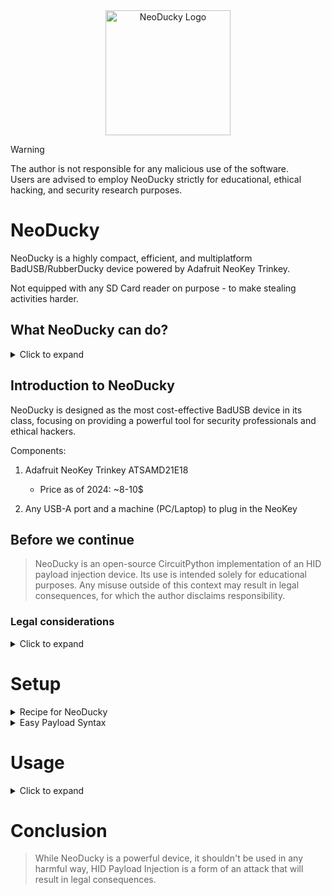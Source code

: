 <div align="center">
  <img width="200" alt="NeoDucky Logo" src="https://github.com/FLOCK4H/NeoDucky/assets/161654571/b9ae9606-0ce3-43f1-9383-2a35d9c2f76a" />
</div>



> [!WARNING]
> The author is not responsible for any malicious use of the software.</br> Users are advised to employ NeoDucky strictly for educational, ethical hacking, and security research purposes.


# NeoDucky

NeoDucky is a highly compact, efficient, and multiplatform BadUSB/RubberDucky device powered by Adafruit NeoKey Trinkey.

Not equipped with any SD Card reader on purpose - to make stealing activities harder.

## What NeoDucky can do?
<details>
  <summary>Click to expand</summary>

1. Execute Keyboard Payloads
   - Store/gather small amount of data
   - 2 payloads for 2 different systems
   - Loop option
   - Easy Payload Syntax
   - Speed of light execution

2. Distinguish between Mac/Linux & Windows
3. Switch between Storage/ Stealth modes

**TODO:**
- Config '.json' very soon

</details>

## Introduction to NeoDucky

NeoDucky is designed as the most cost-effective BadUSB device in its class, focusing on providing a powerful tool for security professionals and ethical hackers.

Components:
   1. Adafruit NeoKey Trinkey ATSAMD21E18
      - Price as of 2024: ~8-10$</br>
      
   2. Any USB-A port and a machine (PC/Laptop) to plug in the NeoKey

## Before we continue

> NeoDucky is an open-source CircuitPython implementation of an HID payload injection device. 
> Its use is intended solely for educational purposes. 
> Any misuse outside of this context may result in legal consequences, for which the author disclaims responsibility.

### Legal considerations

<details>
<summary>Click to expand</summary>
  
---

- Make sure you have explicit authorization before using NeoDucky on any device
- Incorporate time delays between actions to prevent potential damage
- Use the tool responsibly to avoid causing harm or chaos

---

</details>

# Setup

<details> 
  
<summary>Recipe for NeoDucky</summary>
<br>

- Download project files as .zip and unpack
  or `$ sudo git clone https://github.com/FLOCK4H/NeoDucky`
- Open the directory NeoDucky or NeoDucky-main
- Plug in the NeoKey Trinkey to USB-A
- TRINKEYBOOT drive should appear</br></br>
![image](https://github.com/FLOCK4H/NeoDucky/assets/161654571/8d8c108c-e0b7-443a-b6a6-ce85e83c83e5)</br>

In case nothing happens just double press the reset button on the board</br>
- Mount the drive (double-click) if it isn't already
- Drag and drop the 'adafruit-circuitpython-adafruit_neokey_trinkey_m0-en_US-8.2.10.uf2' from NeoDucky folder to the TRINKEYBOOT drive
- Voila, you should now have a drive named CIRCUITPY so access it
- Move project files there so only: code.py; boot.py; /tools/; /lib/;

> If you run into any "there is not enough space" just remove all files from CIRCUITPY drive, and then move the project files freely. In order to remove all files you must remove all hidden files too (".fseventsd", > ".Trash-1000", ".metadata_never_index").

- Transform NeoKey into NeoDucky by pressing the Reset button on the back of the board

</details>

<details>
  <summary>Easy Payload Syntax</summary>
<br>
  
- To manage NeoDucky's payload just edit payload.txt in tools folder inside CIRCUITPY drive

1. Introduction
   
Let's try to write a simple payload that will type in "Hello World!" after NeoDucky boots up

`payload.txt`
```
Hello World!
```

Simple.

Now let's run it in loop:
```
Hello<time2> ;
World<time1>!;
<LOOP>;
```
(Notice the semicolon use, it has to be at the end of the line in multi-line payloads)

One line is also fine:
```
Hello<time2> World<time1><LOOP>
```

- 'timeX' - where X is the amount of time to sleep
  
- 'LOOP' - as one of special tags, when used will repeat the operation over and over, it has a near second cooldown to reduce eventual damage

2. Keycodes
   
Keycodes are mostly single character format so "A" = "A" but there are exceptions:

- "\n" is used as 'jump into newline' or RETURN key
- "\t" a tab or four spaces are taken as a TAB key and will return four spaces, use <TAB> tag instead to simulate its press

3. Tags

Used to perform specific actions in the payload, there are two types of tags:

    1. Single

- The button that was pressed is automatically released before the next payload character is sent

```
<ESC> - ESCAPE,
<BSC> - BACKSPACE,
<TAB> - TAB,
<SCR> - PRINT SCREEN,
<SLK> - SCROLL LOCK,
<PAS> - PAUSE,
<INS> - INSERT,
<HOE> - HOME,
<PGU> - PAGE UP,
<PGD> - PAGE DOWN,
<ARR> - ARROW RIGHT,
<ARL> - ARROW LEFT,
<ARD> - ARROW DOWN,
<ARU> - ARROW UP,
<NLK> - NUMLOCK,
<APP> - APPLICATION,
<PWR> - macOS only,
<GUI> - WINDOWS KEY,
<CMD> - WINDOWS KEY,
<WIN> - WINDOWS KEY,
<CTL> - LEFT CONTROL,
<SPC> - SPACEBAR
```

    2. Multi

- Button is only released when it meets a sibling tag ("<LSHT>a<LSHT>a" will output 'Aa')
  
```
   <CTRL> - Left Control
   <LALT> - Left Alt
   <CTRR> - Right Control
   <RALT> - Right Alt
   <GCMD> - GUI/Command
   <LSHT> - Left Shift
   <RSHT> - Right shift
   <CAPS> - Capslock
   <LOOP> - Run in loop
   <timeX> - sleep for X time
```

### Example Payload
```
<GUI><time2>chrome<time2>\n<time2>www.youtube.com<time1>/n<time2><CTRL>w<time1><LSHT>~<LSHT>
```

</details>

# Usage

<details>
 <summary>Click to expand</summary>
<br>
  
Ducky will detect the operating system itself basing on files structure. After analyzing the payload, it will start execution at a high speed, consider using time breaks. 

On Linux/ Windows devices to hide the Ducky's storage and enter Stealth mode just uncomment the line

`storage.disable_usb_device()`

In `boot.py` file.

To turn off the Stealth mode just enter REPL session with the NeoDucky using any serial terminal and type

`storage.enable_usb_device()`

</details>

# Conclusion

> While NeoDucky is a powerful device, it shouldn't be used in any harmful way, HID Payload Injection is a form of an attack that will result in legal consequences.
